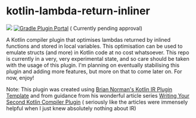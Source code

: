# kotlin-lambda-return-inliner

[![](https://jitpack.io/v/kyay10/kotlin-lambda-return-inliner.svg)](https://jitpack.io/#kyay10/kotlin-lambda-return-inliner)
[![Gradle Plugin Portal](https://img.shields.io/maven-metadata/v/https/plugins.gradle.org/m2/io/github/kyay10/kotlin-lambda-return-inliner/io.github.kyay10.kotlinlambdareturninliner/maven-metadata.xml.svg?colorB=007ec6&label=gradlePluginPortal)](https://plugins.gradle.org/plugin/io.github.kyay10.kotlin-lambda-return-inliner) (
Currently pending approval)

A Kotlin compiler plugin that optimises lambdas returned by inlined functions and stored in local variables. This
optimisation can be used to emulate structs (and more) in Kotlin code at no cost whatsoever. This repo is currently in a
very, very experimental state, and so care should be taken with the usage of this plugin. I'm planning on eventually
stabilising this plugin and adding more features, but more on that to come later on. For now, enjoy!

Note: This plugin was created
using [Brian Norman's Kotlin IR Plugin Template](https://github.com/bnorm/kotlin-ir-plugin-template) and from guidance
from his wonderful article
series [Writing Your Second Kotlin Compiler Plugin](https://blog.bnorm.dev/writing-your-second-compiler-plugin-part-1) (
seriously like the articles were immensely helpful when I just knew absolutely nothing about IR)
